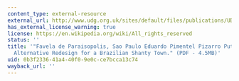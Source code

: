 ```yaml
---
content_type: external-resource
external_url: http://www.udg.org.uk/sites/default/files/publications/UD137_magazine.pdf
has_external_license_warning: true
license: https://en.wikipedia.org/wiki/All_rights_reserved
status: ''
title: '"Favela de Paraisopolis, Sao Paulo Eduardo Pimentel Pizarro Puts Forward an
  Alternative Redesign for a Brazilian Shanty Town." (PDF - 4.5MB)'
uid: 0b3f2336-41a4-40f0-9e0c-ce7bcca13c74
wayback_url: ''
---
```

